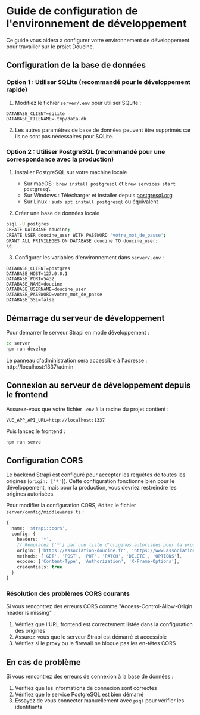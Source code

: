 # Guide de configuration de l'environnement de développement

Ce guide vous aidera à configurer votre environnement de développement pour travailler sur le projet Doucine.

## Configuration de la base de données

### Option 1 : Utiliser SQLite (recommandé pour le développement rapide)

1. Modifiez le fichier `server/.env` pour utiliser SQLite :
```
DATABASE_CLIENT=sqlite
DATABASE_FILENAME=.tmp/data.db
```

2. Les autres paramètres de base de données peuvent être supprimés car ils ne sont pas nécessaires pour SQLite.

### Option 2 : Utiliser PostgreSQL (recommandé pour une correspondance avec la production)

1. Installer PostgreSQL sur votre machine locale
   - Sur macOS : `brew install postgresql` et `brew services start postgresql`
   - Sur Windows : Télécharger et installer depuis [postgresql.org](https://www.postgresql.org/download/windows/)
   - Sur Linux : `sudo apt install postgresql` ou équivalent

2. Créer une base de données locale
```bash
psql -U postgres
CREATE DATABASE doucine;
CREATE USER doucine_user WITH PASSWORD 'votre_mot_de_passe';
GRANT ALL PRIVILEGES ON DATABASE doucine TO doucine_user;
\q
```

3. Configurer les variables d'environnement dans `server/.env` :
```
DATABASE_CLIENT=postgres
DATABASE_HOST=127.0.0.1
DATABASE_PORT=5432
DATABASE_NAME=doucine
DATABASE_USERNAME=doucine_user
DATABASE_PASSWORD=votre_mot_de_passe
DATABASE_SSL=false
```

## Démarrage du serveur de développement

Pour démarrer le serveur Strapi en mode développement :

```bash
cd server
npm run develop
```

Le panneau d'administration sera accessible à l'adresse : http://localhost:1337/admin

## Connexion au serveur de développement depuis le frontend

Assurez-vous que votre fichier `.env` à la racine du projet contient :

```
VUE_APP_API_URL=http://localhost:1337
```

Puis lancez le frontend :

```bash
npm run serve
```

## Configuration CORS

Le backend Strapi est configuré pour accepter les requêtes de toutes les origines (`origin: ['*']`). Cette configuration fonctionne bien pour le développement, mais pour la production, vous devriez restreindre les origines autorisées.

Pour modifier la configuration CORS, éditez le fichier `server/config/middlewares.ts` :

```typescript
{
  name: 'strapi::cors',
  config: {
    headers: '*',
    // Remplacez ['*'] par une liste d'origines autorisées pour la production
    origin: ['https://association-doucine.fr', 'https://www.association-doucine.fr'],
    methods: ['GET', 'POST', 'PUT', 'PATCH', 'DELETE', 'OPTIONS'],
    expose: ['Content-Type', 'Authorization', 'X-Frame-Options'],
    credentials: true
  }
}
```

### Résolution des problèmes CORS courants

Si vous rencontrez des erreurs CORS comme "Access-Control-Allow-Origin header is missing" :

1. Vérifiez que l'URL frontend est correctement listée dans la configuration des origines
2. Assurez-vous que le serveur Strapi est démarré et accessible
3. Vérifiez si le proxy ou le firewall ne bloque pas les en-têtes CORS

## En cas de problème

Si vous rencontrez des erreurs de connexion à la base de données :

1. Vérifiez que les informations de connexion sont correctes
2. Vérifiez que le service PostgreSQL est bien démarré
3. Essayez de vous connecter manuellement avec `psql` pour vérifier les identifiants 
